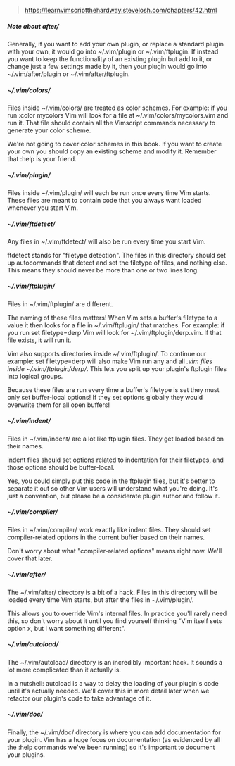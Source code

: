 > https://learnvimscriptthehardway.stevelosh.com/chapters/42.html

##### Note about after/

Generally, if you want to add your own plugin, or replace a standard plugin with your own, it would
go into ~/.vim/plugin or ~/.vim/ftplugin. If instead you want to keep the functionality of an existing
plugin but add to it, or change just a few settings made by it, then your plugin would go into ~/.vim/after/plugin
or ~/.vim/after/ftplugin.

##### ~/.vim/colors/

Files inside ~/.vim/colors/ are treated as color schemes. For example: if you run :color mycolors
Vim will look for a file at ~/.vim/colors/mycolors.vim and run it. That file should contain all the
Vimscript commands necessary to generate your color scheme.

We're not going to cover color schemes in this book. If you want to create your own you should copy
an existing scheme and modify it. Remember that :help is your friend.

##### ~/.vim/plugin/

Files inside ~/.vim/plugin/ will each be run once every time Vim starts. These files are meant to contain
code that you always want loaded whenever you start Vim.

##### ~/.vim/ftdetect/

Any files in ~/.vim/ftdetect/ will also be run every time you start Vim.

ftdetect stands for "filetype detection". The files in this directory should set up autocommands that
detect and set the filetype of files, and nothing else. This means they should never be more than one
or two lines long.

##### ~/.vim/ftplugin/

Files in ~/.vim/ftplugin/ are different.

The naming of these files matters! When Vim sets a buffer's filetype to a value it then looks for a
file in ~/.vim/ftplugin/ that matches. For example: if you run set filetype=derp Vim will look
for ~/.vim/ftplugin/derp.vim. If that file exists, it will run it.

Vim also supports directories inside ~/.vim/ftplugin/. To continue our example: set filetype=derp will
also make Vim run any and all _.vim files inside ~/.vim/ftplugin/derp/_. This lets you split up your
plugin's ftplugin files into logical groups.

Because these files are run every time a buffer's filetype is set they must only set buffer-local options!
If they set options globally they would overwrite them for all open buffers!

##### ~/.vim/indent/

Files in ~/.vim/indent/ are a lot like ftplugin files. They get loaded based on their names.

indent files should set options related to indentation for their filetypes, and those options should
be buffer-local.

Yes, you could simply put this code in the ftplugin files, but it's better to separate it out so other
Vim users will understand what you're doing. It's just a convention, but please be a considerate plugin
author and follow it.

##### ~/.vim/compiler/

Files in ~/.vim/compiler/ work exactly like indent files. They should set compiler-related options in
the current buffer based on their names.

Don't worry about what "compiler-related options" means right now. We'll cover that later.

##### ~/.vim/after/

The ~/.vim/after/ directory is a bit of a hack. Files in this directory will be loaded every time Vim
starts, but after the files in ~/.vim/plugin/.

This allows you to override Vim's internal files. In practice you'll rarely need this, so don't worry
about it until you find yourself thinking "Vim itself sets option x, but I want something different".

##### ~/.vim/autoload/

The ~/.vim/autoload/ directory is an incredibly important hack. It sounds a lot more complicated than
it actually is.

In a nutshell: autoload is a way to delay the loading of your plugin's code until it's actually needed.
We'll cover this in more detail later when we refactor our plugin's code to take advantage of it.

##### ~/.vim/doc/

Finally, the ~/.vim/doc/ directory is where you can add documentation for your plugin. Vim has a huge
focus on documentation (as evidenced by all the :help commands we've been running) so it's important
to document your plugins.

